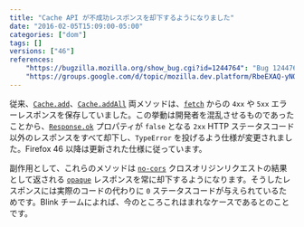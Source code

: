 ```yaml
---
title: "Cache API が不成功レスポンスを却下するようになりました"
date: "2016-02-05T15:09:00-05:00"
categories: ["dom"]
tags: []
versions: ["46"]
references:
    "https://bugzilla.mozilla.org/show_bug.cgi?id=1244764": "Bug 1244764 - Cache .add() and .addAll() should reject if any response is not ok()"
    "https://groups.google.com/d/topic/mozilla.dev.platform/RbeEXAQ-yNQ/discussion": "mozilla.dev.platform - Heads Up: Cache API .add()/.addAll() non-backward compatible change"
---
```

従来、[`Cache.add`](https://developer.mozilla.org/ja/docs/Web/API/Cache/add)、[`Cache.addAll`](https://developer.mozilla.org/ja/docs/Web/API/Cache/addAll) 両メソッドは、[`fetch`](https://developer.mozilla.org/ja/docs/Web/API/Globalfetch/fetch) からの `4xx` や `5xx` エラーレスポンスを保存していました。この挙動は開発者を混乱させるものであったことから、[`Response.ok`](https://developer.mozilla.org/ja/docs/Web/API/Response/ok) プロパティが `false` となる `2xx` HTTP ステータスコード以外のレスポンスをすべて却下し、`TypeError` を投げるよう仕様が変更されました。Firefox 46 以降は更新された仕様に従っています。

副作用として、これらのメソッドは [`no-cors`](https://developer.mozilla.org/ja/docs/Web/API/Request/mode) クロスオリジンリクエストの結果として返される [`opaque`](https://developer.mozilla.org/ja/docs/Web/API/Response/type) レスポンスを常に却下するようになります。そうしたレスポンスには実際のコードの代わりに `0` ステータスコードが与えられているためです。Blink チームによれば、今のところこれはまれなケースであるとのことです。
